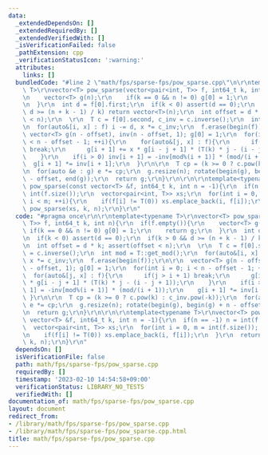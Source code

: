 ```yaml
---
data:
  _extendedDependsOn: []
  _extendedRequiredBy: []
  _extendedVerifiedWith: []
  _isVerificationFailed: false
  _pathExtension: cpp
  _verificationStatusIcon: ':warning:'
  attributes:
    links: []
  bundledCode: "#line 2 \"math/fps/sparse-fps/pow_sparse.cpp\"\n\r\ntemplate<typename\
    \ T>\r\nvector<T> pow_sparse(vector<pair<int, T>> f, int64_t k, int n){\r\n  if(f.empty()){\r\
    \n    vector<T> g(n);\r\n    if(k == 0 && n != 0) g[0] = 1;\r\n    return g;\r\
    \n  }\r\n  int d = f[0].first;\r\n  if(k < 0) assert(d == 0);\r\n  if(k > 0 &&\
    \ d >= (n + k - 1) / k) return vector<T>(n);\r\n  int offset = d * k; assert(offset\
    \ < n);\r\n  \r\n  T c = f[0].second, c_inv = c.inverse();\r\n  int mod = T::get_mod();\r\
    \n  for(auto&[i, x] : f) i -= d, x *= c_inv;\r\n  f.erase(begin(f));\r\n\r\n \
    \ vector<T> g(n - offset), inv(n - offset, 1); g[0] = 1;\r\n  for(int i = 0; i\
    \ < n - offset - 1; ++i){\r\n    for(auto&[j, x] : f){\r\n      if(j > i + 1)\
    \ break;\r\n      g[i + 1] += x * g[i - j + 1] * (T(k) * j - (i - j + 1));\r\n\
    \    }\r\n    if(i > 0) inv[i + 1] = -inv[mod%(i + 1)] * (mod/(i + 1));\r\n  \
    \  g[i + 1] *= inv[i + 1];\r\n  }\r\n\r\n  T cp = (k >= 0 ? c.pow(k) : c_inv.pow(-k));\r\
    \n  for(auto &e : g) e *= cp;\r\n  g.resize(n); rotate(begin(g), begin(g) + n\
    \ - offset, end(g));\r\n  return g;\r\n}\r\n\r\n\r\ntemplate<typename T>\r\nvector<T>\
    \ pow_sparse(const vector<T> &f, int64_t k, int n = -1){\r\n  if(n == -1) n =\
    \ int(f.size());\r\n  vector<pair<int, T>> xs;\r\n  for(int i = 0, m = int(f.size());\
    \ i < m; ++i){\r\n    if(f[i] != T(0)) xs.emplace_back(i, f[i]);\r\n  }\r\n  return\
    \ pow_sparse(xs, k, n);\r\n}\r\n"
  code: "#pragma once\r\n\r\ntemplate<typename T>\r\nvector<T> pow_sparse(vector<pair<int,\
    \ T>> f, int64_t k, int n){\r\n  if(f.empty()){\r\n    vector<T> g(n);\r\n   \
    \ if(k == 0 && n != 0) g[0] = 1;\r\n    return g;\r\n  }\r\n  int d = f[0].first;\r\
    \n  if(k < 0) assert(d == 0);\r\n  if(k > 0 && d >= (n + k - 1) / k) return vector<T>(n);\r\
    \n  int offset = d * k; assert(offset < n);\r\n  \r\n  T c = f[0].second, c_inv\
    \ = c.inverse();\r\n  int mod = T::get_mod();\r\n  for(auto&[i, x] : f) i -= d,\
    \ x *= c_inv;\r\n  f.erase(begin(f));\r\n\r\n  vector<T> g(n - offset), inv(n\
    \ - offset, 1); g[0] = 1;\r\n  for(int i = 0; i < n - offset - 1; ++i){\r\n  \
    \  for(auto&[j, x] : f){\r\n      if(j > i + 1) break;\r\n      g[i + 1] += x\
    \ * g[i - j + 1] * (T(k) * j - (i - j + 1));\r\n    }\r\n    if(i > 0) inv[i +\
    \ 1] = -inv[mod%(i + 1)] * (mod/(i + 1));\r\n    g[i + 1] *= inv[i + 1];\r\n \
    \ }\r\n\r\n  T cp = (k >= 0 ? c.pow(k) : c_inv.pow(-k));\r\n  for(auto &e : g)\
    \ e *= cp;\r\n  g.resize(n); rotate(begin(g), begin(g) + n - offset, end(g));\r\
    \n  return g;\r\n}\r\n\r\n\r\ntemplate<typename T>\r\nvector<T> pow_sparse(const\
    \ vector<T> &f, int64_t k, int n = -1){\r\n  if(n == -1) n = int(f.size());\r\n\
    \  vector<pair<int, T>> xs;\r\n  for(int i = 0, m = int(f.size()); i < m; ++i){\r\
    \n    if(f[i] != T(0)) xs.emplace_back(i, f[i]);\r\n  }\r\n  return pow_sparse(xs,\
    \ k, n);\r\n}\r\n"
  dependsOn: []
  isVerificationFile: false
  path: math/fps/sparse-fps/pow_sparse.cpp
  requiredBy: []
  timestamp: '2023-02-10 14:54:58+09:00'
  verificationStatus: LIBRARY_NO_TESTS
  verifiedWith: []
documentation_of: math/fps/sparse-fps/pow_sparse.cpp
layout: document
redirect_from:
- /library/math/fps/sparse-fps/pow_sparse.cpp
- /library/math/fps/sparse-fps/pow_sparse.cpp.html
title: math/fps/sparse-fps/pow_sparse.cpp
---
```

